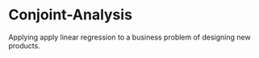 # Conjoint-Analysis
Applying apply linear regression to a business problem of designing new products.
